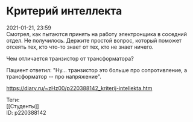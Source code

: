 Критерий интеллекта
====================

   
 2021-01-21, 23:59   
  Смотрел, как пытаются принять на работу электронщика в соседний отдел. Не получилось. Держите простой вопрос, который поможет отсеять тех, кто что-то знает от тех, кто не знает ничего.   
   
 Чем отличается транзистор от трансформатора?   
   
 Пациент ответил: "Ну... транзистор это больше про сопротивление, а трансформатор -- про напряжение".   
    
 <https://diary.ru/~zHz00/p220388142_kriterij-intellekta.htm>   
   
 Теги:   
 [[Студенты]]   
 ID: p220388142